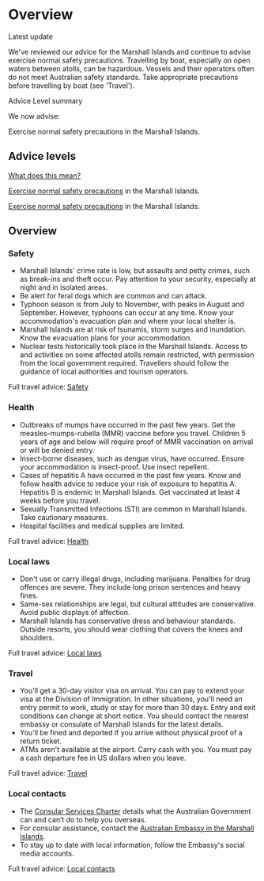 # Overview

Latest update

We've reviewed our advice for the Marshall Islands and continue to advise exercise normal safety precautions. Travelling by boat, especially on open waters between atolls, can be hazardous. Vessels and their operators often do not meet Australian safety standards. Take appropriate precautions before travelling by boat (see 'Travel').

Advice Level summary

We now advise:

Exercise normal safety precautions in the Marshall Islands.

## Advice levels

[What does this mean?](/before-you-go/travel-advice-explained/)

[Exercise normal safety precautions](https://www.smartraveller.gov.au/consular-services/travel-advice-explained#level1) in the Marshall Islands.

[Exercise normal safety precautions](https://www.smartraveller.gov.au/consular-services/travel-advice-explained#level1) in the Marshall Islands.

## Overview

### Safety

* Marshall Islands' crime rate is low, but assaults and petty crimes, such as break-ins and theft occur. Pay attention to your security, especially at night and in isolated areas.
* Be alert for feral dogs which are common and can attack.
* Typhoon season is from July to November, with peaks in August and September. However, typhoons can occur at any time. Know your accommodation's evacuation plan and where your local shelter is.
* Marshall Islands are at risk of tsunamis, storm surges and inundation. Know the evacuation plans for your accommodation.
* Nuclear tests historically took place in the Marshall Islands. Access to and activities on some affected atolls remain restricted, with permission from the local government required. Travellers should follow the guidance of local authorities and tourism operators.

Full travel advice: [Safety](#safety)

### Health

* Outbreaks of mumps have occurred in the past few years. Get the measles-mumps-rubella (MMR) vaccine before you travel. Children 5 years of age and below will require proof of MMR vaccination on arrival or will be denied entry.
* Insect-borne diseases, such as dengue virus, have occurred. Ensure your accommodation is insect-proof. Use insect repellent.
* Cases of hepatitis A have occurred in the past few years. Know and follow health advice to reduce your risk of exposure to hepatitis A. Hepatitis B is endemic in Marshall Islands. Get vaccinated at least 4 weeks before you travel.
* Sexually Transmitted Infections (STI) are common in Marshall Islands. Take cautionary measures.
* Hospital facilities and medical supplies are limited.

Full travel advice: [Health](#health)

### Local laws

* Don't use or carry illegal drugs, including marijuana. Penalties for drug offences are severe. They include long prison sentences and heavy fines.
* Same-sex relationships are legal, but cultural attitudes are conservative. Avoid public displays of affection.
* Marshall Islands has conservative dress and behaviour standards. Outside resorts, you should wear clothing that covers the knees and shoulders.

Full travel advice: [Local laws](#local-laws)

### Travel

* You'll get a 30-day visitor visa on arrival. You can pay to extend your visa at the Division of Immigration. In other situations, you'll need an entry permit to work, study or stay for more than 30 days. Entry and exit conditions can change at short notice. You should contact the nearest embassy or consulate of Marshall Islands for the latest details.
* You'll be fined and deported if you arrive without physical proof of a return ticket.
* ATMs aren't available at the airport. Carry cash with you. You must pay a cash departure fee in US dollars when you leave.

Full travel advice: [Travel](#travel)

### Local contacts

* The [Consular Services Charter](/consular-services/consular-services-charter "Consular Services Charter") details what the Australian Government can and can’t do to help you overseas.
* For consular assistance, contact the [Australian Embassy in the Marshall Islands](https://majuro.embassy.gov.au/).
* To stay up to date with local information, follow the Embassy's social media accounts.

Full travel advice: [Local contacts](#local-contacts)